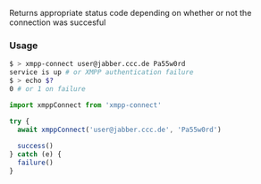 Returns appropriate status code depending on whether or not the connection was succesful

### Usage

```sh
$ > xmpp-connect user@jabber.ccc.de Pa55w0rd
service is up # or XMPP authentication failure
$ > echo $?
0 # or 1 on failure
```

```js
import xmppConnect from 'xmpp-connect'

try {
  await xmppConnect('user@jabber.ccc.de', 'Pa55w0rd')
  
  success()
} catch (e) {
  failure()
}
```
